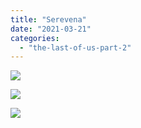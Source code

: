 ```yaml
---
title: "Serevena"
date: "2021-03-21"
categories: 
  - "the-last-of-us-part-2"
---
```


[![](images/The-Last-of-Us™-Part-II_20210419212625-1024x576.jpg)](https://davidpeach.me/wp-content/uploads/2022/05/The-Last-of-Us™-Part-II_20210419212625-scaled.jpg)

[![](images/The-Last-of-Us™-Part-II_20210419212310-1024x576.jpg)](https://davidpeach.me/wp-content/uploads/2022/05/The-Last-of-Us™-Part-II_20210419212310-scaled.jpg)

[![](images/The-Last-of-Us™-Part-II_20210419213055-scaled.jpg)](https://davidpeach.me/wp-content/uploads/2022/05/The-Last-of-Us™-Part-II_20210419213055-scaled.jpg)
